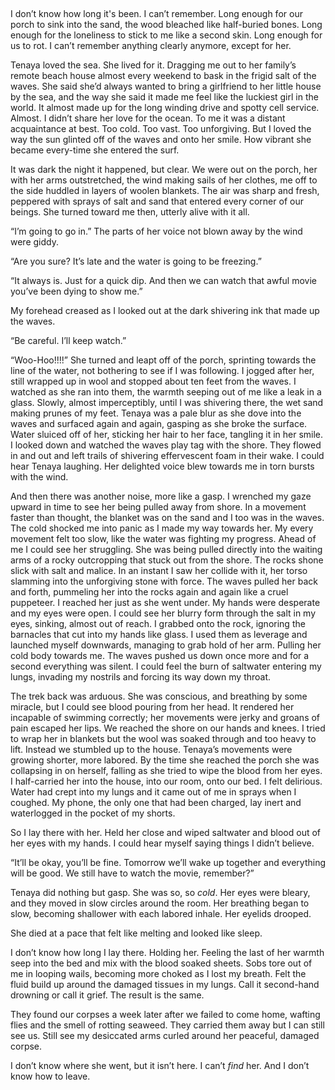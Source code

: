 &#x200B;

I don’t know how long it's been. I can’t remember. Long enough for our porch to sink into the sand, the wood bleached like half-buried bones. Long enough for the loneliness to stick to me like a second skin. Long enough for us to rot. I can’t remember anything clearly anymore, except for her. 

Tenaya loved the sea. She lived for it. Dragging me out to her family’s remote beach house almost every weekend to bask in the frigid salt of the waves. She said she’d always wanted to bring a girlfriend to her little house by the sea, and the way she said it made me feel like the luckiest girl in the world. It almost made up for the long winding drive and spotty cell service. Almost. I didn’t share her love for the ocean. To me it was a distant acquaintance at best. Too cold. Too vast. Too unforgiving. But I loved the way the sun glinted off of the waves and onto her smile. How vibrant she became every-time she entered the surf.

It was dark the night it happened, but clear. We were out on the porch, her with her arms outstretched, the wind making sails of her clothes, me off to the side huddled in layers of woolen blankets. The air was sharp and fresh, peppered with sprays of salt and sand that entered every corner of our beings. She turned toward me then, utterly alive with it all. 

“I’m going to go in.” The parts of her voice not blown away by the wind were giddy.

“Are you sure? It’s late and the water is going to be freezing.”

“It always is. Just for a quick dip. And then we can watch that awful movie you’ve been dying to show me.”

My forehead creased as I looked out at the dark shivering ink that made up the waves. 

“Be careful. I’ll keep watch.”

“Woo-Hoo!!!!” She turned and leapt off of the porch, sprinting towards the line of the water, not bothering to see if I was following. I jogged after her, still wrapped up in wool and stopped about ten feet from the waves. I watched as she ran into them, the warmth seeping out of me like a leak in a glass. Slowly, almost imperceptibly, until I was shivering there, the wet sand making prunes of my feet. Tenaya was a pale blur as she dove into the waves and surfaced again and again, gasping as she broke the surface. Water sluiced off of her, sticking her hair to her face, tangling it in her smile. I looked down and watched the waves play tag with the shore. They flowed in and out and left trails of shivering effervescent foam in their wake. I could hear Tenaya laughing. Her delighted voice blew towards me in torn bursts with the wind. 

And then there was another noise, more like a gasp. I wrenched my gaze upward in time to see her being pulled away from shore. In a movement faster than thought, the blanket was on the sand and I too was in the waves. The cold shocked me into panic as I made my way towards her. My every movement felt too slow, like the water was fighting my progress. Ahead of me I could see her struggling. She was being pulled directly into the waiting arms of a rocky outcropping that stuck out from the shore. The rocks shone slick with salt and malice. In an instant I saw her collide with it, her torso slamming into the unforgiving stone with force. The waves pulled her back and forth, pummeling her into the rocks again and again like a cruel puppeteer. I reached her just as she went under. My hands were desperate and my eyes were open. I could see her blurry form through the salt in my eyes, sinking, almost out of reach. I grabbed onto the rock, ignoring the barnacles that cut into my hands like glass. I used them as leverage and launched myself downwards, managing to grab hold of her arm. Pulling her cold body towards me. The waves pushed us down once more and for a second everything was silent. I could feel the burn of saltwater entering my lungs, invading my nostrils and forcing its way down my throat.

The trek back was arduous. She was conscious, and breathing by some miracle, but I could see blood pouring from her head. It rendered her incapable of swimming correctly; her movements were jerky and groans of pain escaped her lips. We reached the shore on our hands and knees. I tried to wrap her in blankets but the wool was soaked through and too heavy to lift. Instead we stumbled up to the house. Tenaya’s movements were growing shorter, more labored. By the time she reached the porch she was collapsing in on herself, falling as she tried to wipe the blood from her eyes. I half-carried her into the house, into our room, onto our bed. I felt delirious. Water had crept into my lungs and it came out of me in sprays when I coughed. My phone, the only one that had been charged, lay inert and waterlogged in the pocket of my shorts. 

So I lay there with her. Held her close and wiped saltwater and blood out of her eyes with my hands. I could hear myself saying things I didn’t believe.

“It’ll be okay, you’ll be fine. Tomorrow we’ll wake up together and everything will be good. We still have to watch the movie, remember?”

Tenaya did nothing but gasp. She was so, so *cold*. Her eyes were bleary, and they moved in slow circles around the room. Her breathing began to slow, becoming shallower with each labored inhale. Her eyelids drooped.

She died at a pace that felt like melting and looked like sleep.

I don’t know how long I lay there. Holding her. Feeling the last of her warmth seep into the bed and mix with the blood soaked sheets. Sobs tore out of me in looping wails, becoming more choked as I lost my breath. Felt the fluid build up around the damaged tissues in my lungs. Call it second-hand drowning or call it grief. The result is the same.

They found our corpses a week later after we failed to come home, wafting flies and the smell of rotting seaweed. They carried them away but I can still see us. Still see my desiccated arms curled around her peaceful, damaged corpse. 

I don’t know where she went, but it isn’t here. I can’t *find* her. And I don’t know how to leave.
